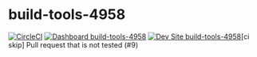 # build-tools-4958

[![CircleCI](https://circleci.com/gh/pantheon-ci-bot/build-tools-4958.svg?style=shield)](https://circleci.com/gh/pantheon-ci-bot/build-tools-4958)
[![Dashboard build-tools-4958](https://img.shields.io/badge/dashboard-build_tools_4958-yellow.svg)](https://dashboard.pantheon.io/sites/615a9045-1a50-4986-8f30-64cb027085d6#dev/code)
[![Dev Site build-tools-4958](https://img.shields.io/badge/site-build_tools_4958-blue.svg)](http://dev-build-tools-4958.pantheonsite.io/)[ci skip] Pull request that is not tested (#9)
